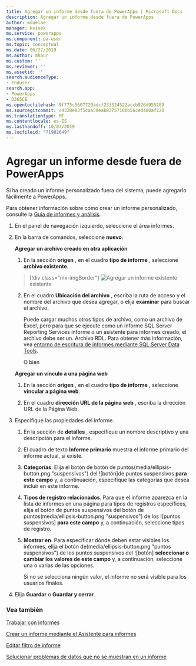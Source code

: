 ```yaml
---
title: Agregar un informe desde fuera de PowerApps | Microsoft Docs
description: Agregar un informe desde fuera de PowerApps
author: mduelae
manager: kvivek
ms.service: powerapps
ms.component: pa-user
ms.topic: conceptual
ms.date: 06/27/2019
ms.author: mkaur
ms.custom: ''
ms.reviewer: ''
ms.assetid: ''
search.audienceType:
- enduser
search.app:
- PowerApps
- D365CE
ms.openlocfilehash: 9f775c5607720adcf233524522accb926d955289
ms.sourcegitcommit: c4328e83f5caa58eab83757180b56ced480af220
ms.translationtype: MT
ms.contentlocale: es-ES
ms.lasthandoff: 10/07/2019
ms.locfileid: "71982649"
---
```

# <a name="add-a-report-from-outside-powerapps"></a>Agregar un informe desde fuera de PowerApps

Si ha creado un informe personalizado fuera del sistema, puede agregarlo fácilmente a PowerApps.

Para obtener información sobre cómo crear un informe personalizado, consulte la [Guía de informes y análisis](https://docs.microsoft.com/dynamics365/customer-engagement/analytics/get-started-writing-reports).

1. En el panel de navegación izquierdo, seleccione el área informes. 
2. En la barra de comandos, seleccione **nuevo**.
  
   **Agregar un archivo creado en otra aplicación**  
  
   1. En la sección **origen** , en el cuadro **tipo de informe** , seleccione **archivo existente**.  
   
     > [!div class="mx-imgBorder"]
     > ![Agregar un informe existente](media/add_existing_report.png "Agregar un informe") existente
  
   2. En el cuadro **Ubicación del archivo** , escriba la ruta de acceso y el nombre del archivo que desea agregar, o elija **examinar** para buscar el archivo. 
   
      Puede cargar muchos otros tipos de archivo, como un archivo de Excel, pero para que se ejecute como un informe SQL Server Reporting Services informe o un asistente para informes creado, el archivo debe ser un. Archivo RDL. Para obtener más información, vea [entorno de escritura de informes mediante SQL Server Data Tools](https://docs.microsoft.com/dynamics365/customer-engagement/analytics/report-writing-environment-using-sql-server-data-tools).
  
      O bien  
  
   **Agregar un vínculo a una página web**  
  
   1.  En la sección **origen** , en el cuadro **tipo de informe** , seleccione **vincular a página web**.  
  
   2.  En el cuadro **dirección URL de la página web** , escriba la dirección URL de la Página Web.  
  
3. Especifique las propiedades del informe.
  
   1.  En la sección de **detalles** , especifique un nombre descriptivo y una descripción para el informe.  
  
   2.  El cuadro de texto **Informe primario** muestra el informe primario del informe actual, si existe.  
  
   3. **Categorías**. Elija el botón de botón de puntos(media/ellipsis-button.png "suspensivos") del ![botón]de puntos suspensivos **para este campo** y, a continuación, especifique las categorías que desea incluir en este informe.  
  
   4. **Tipos de registro relacionados**. Para que el informe aparezca en la lista de informes en una página para tipos de registros específicos, elija el botón de puntos suspensivos del botón de puntos(media/ellipsis-button.png "suspensivos") de los ![puntos suspensivos] **para este campo** y, a continuación, seleccione tipos de registro.  
  
   5. **Mostrar en**. Para especificar dónde deben estar visibles los informes, elija el botón de(media/ellipsis-button.png "puntos suspensivos") de los puntos suspensivos del ![botón] **seleccionar o cambiar los valores de este campo** y, a continuación, seleccione una o varias de las opciones.  
  
        Si no se selecciona ningún valor, el informe no será visible para los usuarios finales.  
  
4. Elija **Guardar** o **Guardar y cerrar**.  




### <a name="see-also"></a>Vea también
[Trabajar con informes](work-with-reports.md) 

[Crear un informe mediante el Asistente para informes](create-report-with-wizard.md)

[Editar filtro de informe](edit-report-filter.md)

[Solucionar problemas de datos que no se muestran en un informe](troubleshoot-reports.md)
